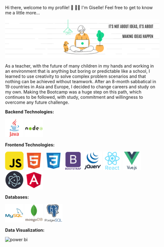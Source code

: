 <p>Hi there, welcome to my profile! 👋 👩‍💻
I'm Giselle! Feel free to get to know me a little more...</p>

<img src="https://github.com/gisellequarto/gisellequarto/blob/main/Banner%20Giselle.png" alt="banner Giselle">

<p>As a teacher, with the future of many children in my hands and working in an environment that is anything but boring or predictable like a school, I learned to use creativity to solve complex problem scenarios and that nothing can be achieved without teamwork. After an 8-month sabbatical in 19 countries in Asia and Europe, I decided to change careers and study on my own. Making the Bootcamp was a huge step on this path, which continues to be followed, with study, commitment and willingness to overcome any future challenge.</p>

<!--
**gisellequarto/gisellequarto** is a ✨ _special_ ✨ repository because its `README.md` (this file) appears on your GitHub profile.

Here are some ideas to get you started:

- 🔭 I’m currently working on ...
- 🌱 I’m currently learning ...
- 👯 I’m looking to collaborate on ...
- 🤔 I’m looking for help with ...
- 💬 Ask me about ...
- 📫 How to reach me: ...
- 😄 Pronouns: ...
- ⚡ Fun fact: ...
-->

__Backend Technologies:__
<br/>
<p align="left">
<img src="https://github.com/gisellequarto/gisellequarto/blob/main/icons/java_icon.png" alt="java" width="60" height="60"/>
<img src="https://github.com/gisellequarto/gisellequarto/blob/main/icons/nodejs_icon.png" alt="nodejs" width="60" height="60"/>
</p>

__Frontend Technologies:__
<br/>
<p align="left">
<img src="https://github.com/gisellequarto/gisellequarto/blob/main/icons/javascript_icon.png" alt="javascript" width="60" height="60"/>
<img src="https://github.com/gisellequarto/gisellequarto/blob/main/icons/html_icon.png" alt="html5" width="60" height="60"/>
<img src="https://github.com/gisellequarto/gisellequarto/blob/main/icons/css_icon.png" alt="css3" width="60" height="60"/>
<img src="https://github.com/gisellequarto/gisellequarto/blob/main/icons/bootstrap_icon.png" alt="bootstrap" width="60" height="60"/>
<img src="https://github.com/gisellequarto/gisellequarto/blob/main/icons/jquery_icon.png" alt="jquery" width="60" height="60"/>
<img src="https://github.com/gisellequarto/gisellequarto/blob/main/icons/react_icon.png" alt="react" width="60" height="60"/>
<img src="https://github.com/gisellequarto/gisellequarto/blob/main/icons/vuejs_icon.png" alt="vue" width="60" height="60"/>
<img src="https://github.com/gisellequarto/gisellequarto/blob/main/icons/electron_icon.png" alt="electron" width="60" height="60"/>
<img src="https://github.com/gisellequarto/gisellequarto/blob/main/icons/angular_icon.png" alt="angular" width="60" height="60"/>
</p>

__Databases:__
<br/>
<p align="left">
<img src="https://github.com/gisellequarto/gisellequarto/blob/main/icons/mysql_icon.png" alt="mysql" width="60" height="60"/>
<img src="https://github.com/gisellequarto/gisellequarto/blob/main/icons/mongodb_icon.png" alt="mongodb" width="60" height="60"/>
<img src="https://github.com/gisellequarto/gisellequarto/blob/main/icons/postgre_icon.png" alt="postgresql" width="60" height="60"/>
</p>

__Data Visualization:__
<br/>
<p align="left">
<img src="https://github.com/gisellequarto/gisellequarto/blob/main/PowerBI/COVID-Vaccines-vs2-Power-BI-Google-Chrome-2021-05-17-15-45-00.gif" alt="power bi" width="1200" height="400"/>
